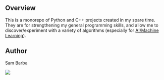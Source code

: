 ## Overview
This is a monorepo of Python and C++ projects created in my spare time. They are for strengthening my general programming skills, and allow me to discover/experiment with a variety of algorithms (especially for [AI/Machine Learning](python/_artificial_intelligence_machine_learning)).

## Author
Sam Barba

<a href="https://www.linkedin.com/in/sam-barba-31033b179/"/>
	<img src="https://img.shields.io/badge/LinkedIn-0077B5?style=for-the-badge&logo=linkedin&logoColor=white&hide_border=true&style=flat"/>
</a>
